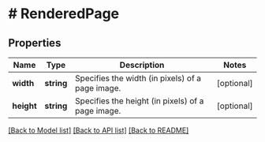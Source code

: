 # # RenderedPage

## Properties

Name | Type | Description | Notes
------------ | ------------- | ------------- | -------------
**width** | **string** | Specifies the width (in pixels) of a page image. | [optional] 
**height** | **string** | Specifies the height (in pixels) of a page image. | [optional] 

[[Back to Model list]](../../README.md#documentation-for-models) [[Back to API list]](../../README.md#documentation-for-api-endpoints) [[Back to README]](../../README.md)


